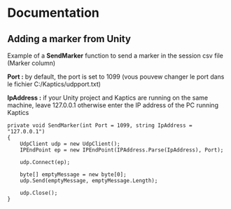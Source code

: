 # Documentation

## Adding a marker from Unity

Example of a **SendMarker** function to send a marker in the session csv file (Marker column)

**Port :** by default, the port is set to 1099 (vous pouvew changer le port dans le fichier C:/Kaptics/udpport.txt)

**IpAddress :** if your Unity project and Kaptics are running on the same machine, leave 127.0.0.1 otherwise enter the IP address of the PC running Kaptics
```
private void SendMarker(int Port = 1099, string IpAddress = "127.0.0.1")
{            
    UdpClient udp = new UdpClient();
    IPEndPoint ep = new IPEndPoint(IPAddress.Parse(IpAddress), Port);

    udp.Connect(ep);

    byte[] emptyMessage = new byte[0];
    udp.Send(emptyMessage, emptyMessage.Length);

    udp.Close();
}
```
